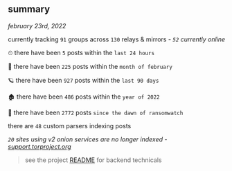 
## summary
_february 23rd, 2022_

currently tracking `91` groups across `130` relays & mirrors - _`52` currently online_

⏲ there have been `5` posts within the `last 24 hours`

🦈 there have been `225` posts within the `month of february`

🪐 there have been `927` posts within the `last 90 days`

🏚 there have been `486` posts within the `year of 2022`

🦕 there have been `2772` posts `since the dawn of ransomwatch`

there are `48` custom parsers indexing posts

_`20` sites using v2 onion services are no longer indexed - [support.torproject.org](https://support.torproject.org/onionservices/v2-deprecation/)_

> see the project [README](https://github.com/thetanz/ransomwatch#ransomwatch--) for backend technicals
